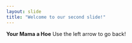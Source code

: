 ```yaml
---
layout: slide
title: "Welcome to our second slide!"
---
```

**Your Mama a Hoe**
Use the left arrow to go back!
